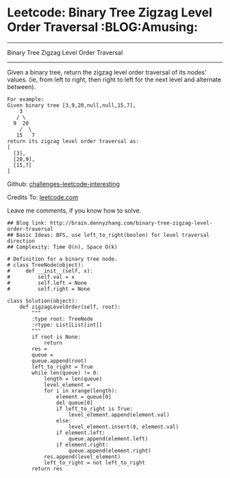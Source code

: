 # Leetcode: Binary Tree Zigzag Level Order Traversal     :BLOG:Amusing:


---

Binary Tree Zigzag Level Order Traversal  

---

Given a binary tree, return the zigzag level order traversal of its nodes' values. (ie, from left to right, then right to left for the next level and alternate between).  

    For example:
    Given binary tree [3,9,20,null,null,15,7],
        3
       / \
      9  20
        /  \
       15   7
    return its zigzag level order traversal as:
    [
      [3],
      [20,9],
      [15,7]
    ]

Github: [challenges-leetcode-interesting](https://github.com/DennyZhang/challenges-leetcode-interesting/tree/master/binary-tree-zigzag-level-order-traversal)  

Credits To: [leetcode.com](https://leetcode.com/problems/binary-tree-zigzag-level-order-traversal/description/)  

Leave me comments, if you know how to solve.  

    ## Blog link: http://brain.dennyzhang.com/binary-tree-zigzag-level-order-traversal
    ## Basic Ideas: BFS, use left_to_right(boolen) for level traversal direction
    ## Complexity: Time O(n), Space O(k)
    
    # Definition for a binary tree node.
    # class TreeNode(object):
    #     def __init__(self, x):
    #         self.val = x
    #         self.left = None
    #         self.right = None
    
    class Solution(object):
        def zigzagLevelOrder(self, root):
            """
            :type root: TreeNode
            :rtype: List[List[int]]
            """
            if root is None:
                return 
            res = 
            queue = 
            queue.append(root)
            left_to_right = True
            while len(queue) != 0:
                length = len(queue)
                level_element = 
                for i in xrange(length):
                    element = queue[0]
                    del queue[0]
                    if left_to_right is True:
                        level_element.append(element.val)
                    else:
                        level_element.insert(0, element.val)
                    if element.left:
                        queue.append(element.left)
                    if element.right:
                        queue.append(element.right)
                res.append(level_element)
                left_to_right = not left_to_right
            return res